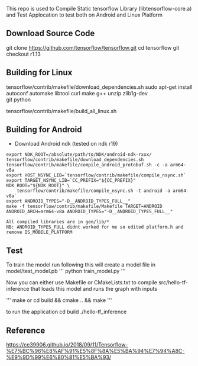 This repo is used to Compile Static tensorflow Library (libtensorflow-core.a) and Test Applocation to test both on Android and Linux 
Platform

## Download Source Code

git clone https://github.com/tensorflow/tensorflow.git
cd tensorflow
git checkout r1.13


## Building for Linux

tensorflow/contrib/makefile/download_dependencies.sh
sudo apt-get install autoconf automake libtool curl make g++ unzip zlib1g-dev \
git python

tensorflow/contrib/makefile/build_all_linux.sh


## Building for Android

* Download Android ndk (tested on  ndk r19)

```
export NDK_ROOT=/absolute/path/to/NDK/android-ndk-rxxx/
tensorflow/contrib/makefile/download_dependencies.sh
tensorflow/contrib/makefile/compile_android_protobuf.sh -c -a arm64-v8a
export HOST_NSYNC_LIB=`tensorflow/contrib/makefile/compile_nsync.sh`
export TARGET_NSYNC_LIB=`CC_PREFIX="${CC_PREFIX}" NDK_ROOT="${NDK_ROOT}" \
	tensorflow/contrib/makefile/compile_nsync.sh -t android -a arm64-v8a`
export ANDROID_TYPES="-D__ANDROID_TYPES_FULL__"
make -f tensorflow/contrib/makefile/Makefile TARGET=ANDROID ANDROID_ARCH=arm64-v8a ANDROID_TYPES="-D__ANDROID_TYPES_FULL__" 

All compiled libraries are in gen/lib/*
NB: ANDROID_TYPES_FULL didnt worked for me so edited platform.h and remove IS_MOBILE_PLATFORM
```
 



## Test 

To train the model run following this will create a model file in model/test_model.pb
'''
python train_model.py 
'''

Now you can either use Makefile or CMakeLists.txt to compile src/hello-tf-inference 
that loads this model and runs the graph with inputs

'''
make
or
cd build && cmake .. && make
'''

to run the application
cd build
./hello-tf_inference 


## Reference 

https://ce39906.github.io/2018/09/11/Tensorflow-%E7%BC%96%E8%AF%91%E5%8F%8A%E5%BA%94%E7%94%A8C-%E9%9D%99%E6%80%81%E5%BA%93/

